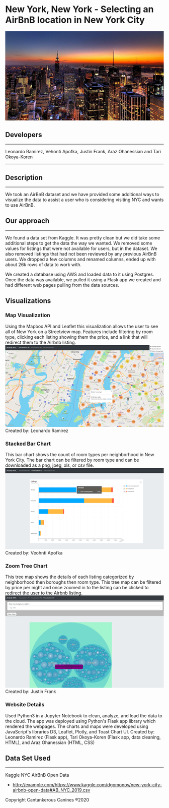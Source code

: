 # New York, New York - Selecting an AirBnB location in New York City
![NYC](ETL_Flask/Resources/Images/Jg14FgM.jpg)


## Developers
***
Leonardo Ramirez, Vehonti Apofka, Justin Frank, Araz Ohanessian and Tari Okoya-Koren
***
## Description
***
We took an AirBnB dataset and we have provided some additional ways to visualize the data to assist a user who is considering visiting NYC and wants to use AirBnB.

## Our approach
***
We found a data set from Kaggle.  It was pretty clean but we did take some additional steps to get the data the way we wanted.  We removed some values for listings that were not available for users, but in the dataset. We also removed listings that had not been reviewed by any previous AirBnB users. We dropped a few columns and renamed columns, ended up with about 26k rows of data to work with.  

We created a database using AWS and loaded data to it using Postgres.  Once the data was available, we pulled it using a Flask app we created and had different web pages pulling from the data sources.

## Visualizations

### Map Visualization
Using the Mapbox API and Leaflet this visualization allows the user to see all of New York on a Streetview map. Features include filtering by room type, clicking each listing showing them the price, and a link that will redirect them to the Airbnb listing.
![NYC](ETL_Flask/Resources/Images/map_viz.png)
Created by: Leonardo Ramirez

### Stacked Bar Chart
This bar chart shows the count of room types per neighborhood in New York City. The bar chart can be filtered by room type and can be downloaded as a png, jpeg, xls, or csv file. 
![NYC](ETL_Flask/Resources/Images/stacked_bar.png)
Created by: Veohnti Apofka

### Zoom Tree Chart
This tree map shows the details of each listing categorized by neighborhood then boroughs then room type. This tree map can be filtered by price per night and once zoomed in to the listing can be clicked to redirect the user to the Airbnb listing.
![NYC](ETL_Flask/Resources/Images/zoomTree.png)
Created by: Justin Frank

### Website Details
Used Python3 in a Jupyter Notebook to clean, analyze, and load the data to the cloud. The app was deployed using Python's Flask app library which rendered the webpages. The charts and maps were developed using JavaScript's libraries D3, Leaflet, Plotly, and Toast Chart UI.
Created by: Leonardo Ramirez (Flask app), Tari Okoya-Koren (Flask app, data cleaning, HTML), and Araz Ohanessian (HTML, CSS)

## Data Set Used
***
Kaggle NYC AirBnB Open Data
* http://example.com/https://www.kaggle.com/dgomonov/new-york-city-airbnb-open-data#AB_NYC_2019.csv

Copyright Cantankerous Canines &reg;2020
